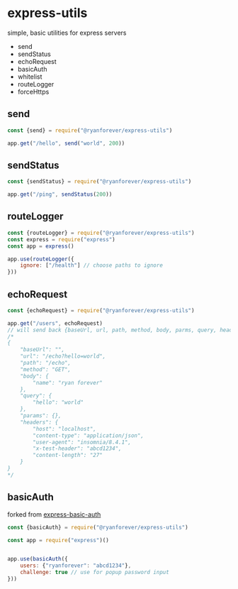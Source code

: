 # express-utils
simple, basic utilities for express servers

- send
- sendStatus
- echoRequest
- basicAuth
- whitelist
- routeLogger
- forceHttps


## send
```javascript
const {send} = require("@ryanforever/express-utils")

app.get("/hello", send("world", 200))
````

## sendStatus
```javascript
const {sendStatus} = require("@ryanforever/express-utils")

app.get("/ping", sendStatus(200))
````

## routeLogger
```javascript
const {routeLogger} = require("@ryanforever/express-utils")
const express = require("express")
const app = express()

app.use(routeLogger({
	ignore: ["/health"] // choose paths to ignore
}))
````

## echoRequest
```javascript
const {echoRequest} = require("@ryanforever/express-utils")

app.get("/users", echoRequest)
// will send back {baseUrl, url, path, method, body, parms, query, headers}
/*
{
	"baseUrl": "",
	"url": "/echo?hello=world",
	"path": "/echo",
	"method": "GET",
	"body": {
		"name": "ryan forever"
	},
	"query": {
		"hello": "world"
	},
	"params": {},
	"headers": {
		"host": "localhost",
		"content-type": "application/json",
		"user-agent": "insomnia/8.4.1",
		"x-test-header": "abcd1234",
		"content-length": "27"
	}
}
*/
````

## basicAuth
forked from [express-basic-auth](https://www.npmjs.com/package/express-basic-auth)
```javascript
const {basicAuth} = require("@ryanforever/express-utils")

const app = require("express")()


app.use(basicAuth({
	users: {"ryanforever": "abcd1234"},
	challenge: true // use for popup password input
}))
````